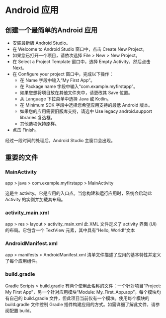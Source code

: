# Android 应用

## 创建一个最简单的Android 应用

- 安装最新版 Android Studio。
- 在 Welcome to Android Studio 窗口中，点击 Create New Project。
- 如果您已打开一个项目，请依次选择 File > New > New Project。
- 在 Select a Project Template 窗口中，选择 Empty Activity，然后点击 Next。
- 在 Configure your project 窗口中，完成以下操作：
  - 在 Name 字段中输入“My First App”。
  - 在 Package name 字段中输入“com.example.myfirstapp”。
  - 如果您想将项目放在其他文件夹中，请更改其 Save 位置。
  - 从 Language 下拉菜单中选择 Java 或 Kotlin。
  - 在 Minimum SDK 字段中选择您希望应用支持的最低 Android 版本。
  - 如果您的应用需要旧版库支持，请选中 Use legacy android.support libraries 复选框。
  - 其他选项保持原样。
- 点击 Finish。

经过一段时间的处理后，Android Studio 主窗口会出现。

## 重要的文件
### MainActivity
app > java > com.example.myfirstapp > MainActivity

这是主 activity。它是应用的入口点。当您构建和运行应用时，系统会启动此 Activity 的实例并加载其布局。

### activity_main.xml
app > res > layout > activity_main.xml
此 XML 文件定义了 activity 界面 (UI) 的布局。它包含一个 TextView 元素，其中具有“Hello, World!”文本
### AndroidManifest.xml
app > manifests > AndroidManifest.xml
清单文件描述了应用的基本特性并定义了每个应用组件。
### build.gradle
Gradle Scripts > build.gradle
有两个使用此名称的文件：一个针对项目“Project: My First App”，另一个针对应用模块“Module: My_First_App.app”。每个模块均有自己的 build.gradle 文件，但此项目当前仅有一个模块。使用每个模块的 build.gradle 文件控制 Gradle 插件构建应用的方式。如需详细了解此文件，请参阅配置 build。
